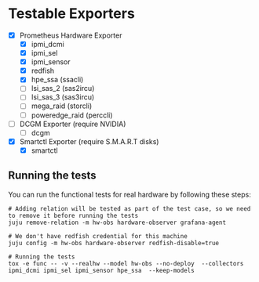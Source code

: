 # Testable Exporters

- [x] Prometheus Hardware Exporter
  - [x] ipmi_dcmi
  - [x] ipmi_sel
  - [x] ipmi_sensor
  - [x] redfish
  - [x] hpe_ssa (ssacli)
  - [ ] lsi_sas_2 (sas2ircu)
  - [ ] lsi_sas_3 (sas3ircu)
  - [ ] mega_raid (storcli)
  - [ ] poweredge_raid (perccli)
- [ ] DCGM Exporter (require NVIDIA)
  - [ ] dcgm
- [x] Smartctl Exporter (require S.M.A.R.T disks)
  - [x] smartctl

## Running the tests

You can run the functional tests for real hardware by following these steps:

```shell
# Adding relation will be tested as part of the test case, so we need to remove it before running the tests
juju remove-relation -m hw-obs hardware-observer grafana-agent

# We don't have redfish credential for this machine
juju config -m hw-obs hardware-observer redfish-disable=true

# Running the tests
tox -e func -- -v --realhw --model hw-obs --no-deploy  --collectors ipmi_dcmi ipmi_sel ipmi_sensor hpe_ssa  --keep-models
```
